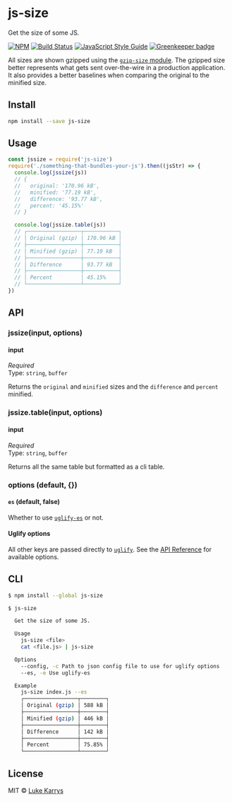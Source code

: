 js-size
=====================

Get the size of some JS.

[![NPM](https://nodei.co/npm/js-size.png)](https://nodei.co/npm/js-size/)
[![Build Status](https://travis-ci.org/lukekarrys/js-size.png?branch=master)](https://travis-ci.org/lukekarrys/js-size)
[![JavaScript Style Guide](https://img.shields.io/badge/code%20style-standard-brightgreen.svg)](http://standardjs.com/)
[![Greenkeeper badge](https://badges.greenkeeper.io/lukekarrys/js-size.svg)](https://greenkeeper.io/)

All sizes are shown gzipped using the [`gzip-size` module](https://www.npmjs.com/package/gzip-size). The gzipped size better represents what gets sent over-the-wire in a production application. It also provides a better baselines when comparing the original to the minified size.


## Install

```sh
npm install --save js-size
```


## Usage

```js
const jssize = require('js-size')
require('./something-that-bundles-your-js').then((jsStr) => {
  console.log(jssize(js))
  // {
  //   original: '170.96 kB',
  //   minified: '77.19 kB',
  //   difference: '93.77 kB',
  //   percent: '45.15%'
  // }

  console.log(jssize.table(js))
  // ┌─────────────────┬───────────┐
  // │ Original (gzip) │ 170.96 kB │
  // ├─────────────────┼───────────┤
  // │ Minified (gzip) │ 77.19 kB  │
  // ├─────────────────┼───────────┤
  // │ Difference      │ 93.77 kB  │
  // ├─────────────────┼───────────┤
  // │ Percent         │ 45.15%    │
  // └─────────────────┴───────────┘
})
```


## API

### jssize(input, options)

#### input

*Required*  
Type: `string`, `buffer`

Returns the `original` and `minified` sizes and the `difference` and `percent` minified.

### jssize.table(input, options)

#### input

*Required*  
Type: `string`, `buffer`

Returns all the same table but formatted as a cli table.

### options (default, {})

#### `es` (default, false)

Whether to use [`uglify-es`](https://www.npmjs.com/package/uglify-es) or not.

#### Uglify options

All other keys are passed directly to [`uglify`](https://github.com/mishoo/UglifyJS2). See the [API Reference](https://github.com/mishoo/UglifyJS2#api-reference) for available options.



## CLI

```sh
$ npm install --global js-size
```

```sh
$ js-size

  Get the size of some JS.

  Usage
    js-size <file>
    cat <file.js> | js-size

  Options
    --config, -c Path to json config file to use for uglify options
    --es, -e Use uglify-es

  Example
    js-size index.js --es
    ┌─────────────────┬────────┐
    │ Original (gzip) │ 588 kB │
    ├─────────────────┼────────┤
    │ Minified (gzip) │ 446 kB │
    ├─────────────────┼────────┤
    │ Difference      │ 142 kB │
    ├─────────────────┼────────┤
    │ Percent         │ 75.85% │
    └─────────────────┴────────┘
```


## License

MIT © [Luke Karrys](http://lukekarrys.com)
